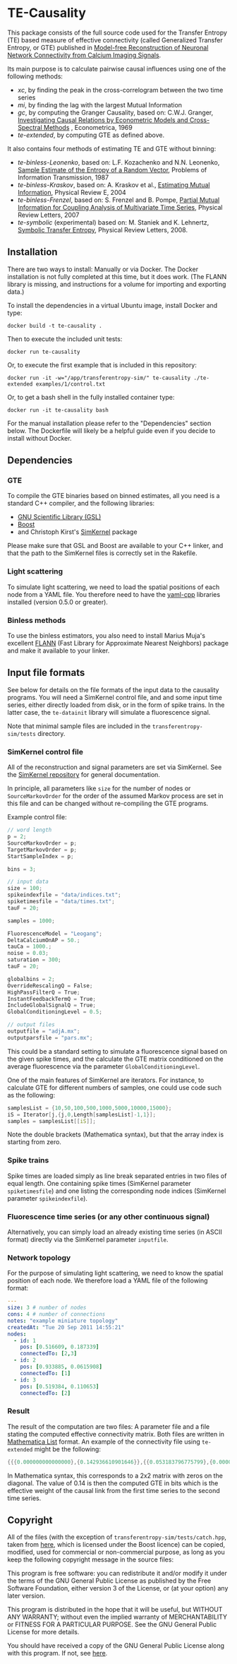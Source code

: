 # TE-Causality

This package consists of the full source code used for the Transfer Entropy (TE) based measure of effective connectivity (called Generalized Transfer Entropy, or GTE) published in [Model-free Reconstruction of Neuronal Network Connectivity from Calcium Imaging Signals](http://www.ploscompbiol.org/article/info%3Adoi%2F10.1371%2Fjournal.pcbi.1002653).

Its main purpose is to calculate pairwise causal influences using one of the following methods:

- *xc*, by finding the peak in the cross-correlogram between the two time series
- *mi*, by finding the lag with the largest Mutual Information
- *gc*, by computing the Granger Causality, based on: C.W.J. Granger, [Investigating Causal Relations by Econometric Models and Cross-Spectral Methods](http://www.jstor.org/stable/1912791) , Econometrica, 1969
- *te-extended*, by computing GTE as defined above.

It also contains four methods of estimating TE and GTE without binning:

- *te-binless-Leonenko*, based on: L.F. Kozachenko and N.N. Leonenko, [Sample Estimate of the Entropy of a Random Vector](http://www.mathnet.ru/php/archive.phtml?wshow=paper&jrnid=ppi&paperid=797&option_lang=eng), Problems of Information Transmission, 1987
- *te-binless-Kraskov*, based on: A. Kraskov et al., [Estimating Mutual Information](http://pre.aps.org/abstract/PRE/v69/i6/e066138), Physical Review E, 2004
- *te-binless-Frenzel*, based on: S. Frenzel and B. Pompe, [Partial Mutual Information for Coupling Analysis of Multivariate Time Series](http://prl.aps.org/abstract/PRL/v99/i20/e204101), Physical Review Letters, 2007
- *te-symbolic* (experimental) based on: M. Staniek and K. Lehnertz, [Symbolic Transfer Entropy](http://link.aps.org/doi/10.1103/PhysRevLett.100.158101), Physical Review Letters, 2008.


## Installation

There are two ways to install: Manually or via Docker.
The Docker installation is not fully completed at this time, but it does work. (The FLANN library is missing, and instructions for a volume for importing and exporting data.)

To install the dependencies in a virtual Ubuntu image, install Docker and type:

```
docker build -t te-causality .
```

Then to execute the included unit tests:

```
docker run te-causality
```

Or, to execute the first example that is included in this repository:

```
docker run -it -w="/app/transferentropy-sim/" te-causality ./te-extended examples/1/control.txt
```

Or, to get a bash shell in the fully installed container type:

```
docker run -it te-causality bash
```

For the manual installation please refer to the "Dependencies" section below.
The Dockerfile will likely be a helpful guide even if you decide to install without Docker.


## Dependencies

### GTE

To compile the GTE binaries based on binned estimates, all you need is a standard C++ compiler, and the following libraries:

- [GNU Scientific Library (GSL)](http://www.gnu.org/s/gsl/)
- [Boost](http://www.boost.org/)
- and Christoph Kirst's [SimKernel](https://github.com/ChristophKirst/SimKernel) package

Please make sure that GSL and Boost are available to your C++ linker, and that the path to the SimKernel files is correctly set in the Rakefile.

### Light scattering

To simulate light scattering, we need to load the spatial positions of each node from a YAML file. You therefore need to have the [yaml-cpp](http://code.google.com/p/yaml-cpp) libraries installed (version 0.5.0 or greater).

### Binless methods

To use the binless estimators, you also need to install Marius Muja's excellent [FLANN](https://github.com/mariusmuja/flann) (Fast Library for Approximate Nearest Neighbors) package and make it available to your linker.



## Input file formats

See below for details on the file formats of the input data to the causality programs. You will need a SimKernel control file, and and some input time series, either directly loaded from disk, or in the form of spike trains. In the latter case, the `te-datainit` library will simulate a fluorescence signal.

Note that minimal sample files are included in the `transferentropy-sim/tests` directory.

### SimKernel control file

All of the reconstruction and signal parameters are set via SimKernel. See the [SimKernel repository](https://github.com/ChristophKirst/SimKernel) for general documentation.

In principle, all parameters like `size` for the number of nodes or `SourceMarkovOrder` for the order of the assumed Markov process are set in this file and can be changed without re-compiling the GTE programs.

Example control file:

```c++
// word length
p = 2;
SourceMarkovOrder = p;
TargetMarkovOrder = p;
StartSampleIndex = p;

bins = 3;

// input data
size = 100;
spikeindexfile = "data/indices.txt";
spiketimesfile = "data/times.txt";
tauF = 20;

samples = 1000;

FluorescenceModel = "Leogang";
DeltaCalciumOnAP = 50.;
tauCa = 1000.;
noise = 0.03;
saturation = 300;
tauF = 20;

globalbins = 2;
OverrideRescalingQ = False;
HighPassFilterQ = True;
InstantFeedbackTermQ = True;
IncludeGlobalSignalQ = True;
GlobalConditioningLevel = 0.5;

// output files
outputfile = "adjA.mx";
outputparsfile = "pars.mx";
```

This could be a standard setting to simulate a fluorescence signal based on the given spike times, and the calculate the GTE matrix conditioned on the average fluorescence via the parameter `GlobalConditioningLevel`.

One of the main features of SimKernel are iterators. For instance, to calculate GTE for different numbers of samples, one could use code such as the following:

```c++
samplesList = {10,50,100,500,1000,5000,10000,15000};
iS = Iterator[j,{j,0,Length[samplesList]-1,1}];
samples = samplesList[[iS]];
```

Note the double brackets (Mathematica syntax), but that the array index is starting from zero.

### Spike trains

Spike times are loaded simply as line break separated entries in two files of equal length. One containing spike times (SimKernel parameter `spiketimesfile`) and one listing the corresponding node indices (SimKernel parameter `spikeindexfile`).

### Fluorescence time series (or any other continuous signal)

Alternatively, you can simply load an already existing time series (in ASCII format) directly via the SimKernel parameter `inputfile`.

### Network topology

For the purpose of simulating light scattering, we need to know the spatial position of each node. We therefore load a YAML file of the following format:

```yaml
---
size: 3 # number of nodes
cons: 4 # number of connections
notes: "example miniature topology"
createdAt: "Tue 20 Sep 2011 14:55:21"
nodes:
  - id: 1
    pos: [0.516609, 0.187339]
    connectedTo: [2,3]
  - id: 2
    pos: [0.933885, 0.0615908]
    connectedTo: [1]
  - id: 3
    pos: [0.519384, 0.110653]
    connectedTo: [2]
```

### Result

The result of the computation are two files: A parameter file and a file stating the computed effective connectivity matrix. Both files are written in [Mathematica List](http://reference.wolfram.com/mathematica/ref/List.html) format. An example of the connectivity file using `te-extended` might be the following:

```c++
{{{0.000000000000000},{0.142936610901646}},{{0.053183796775799},{0.000000000000000}}}
```

In Mathematica syntax, this corresponds to a 2x2 matrix with zeros on the diagonal. The value of 0.14 is then the computed GTE in bits which is the effective weight of the causal link from the first time series to the second time series.


## Copyright

All of the files (with the exception of `transferentropy-sim/tests/catch.hpp`, taken from [here](https://github.com/philsquared/Catch), which is licensed under the Boost licence) can be copied, modified, used for commercial or non-commercial purpose, as long as you keep the following copyright message in the source files:

This program is free software: you can redistribute it and/or modify it under the terms of the GNU General Public License as published by the Free Software Foundation, either version 3 of the License, or (at your option) any later version.

This program is distributed in the hope that it will be useful, but WITHOUT ANY WARRANTY; without even the implied warranty of MERCHANTABILITY or FITNESS FOR A PARTICULAR PURPOSE.  See the GNU General Public License for more details.

You should have received a copy of the GNU General Public License along with this program.  If not, see [here](http://www.gnu.org/licenses/).
